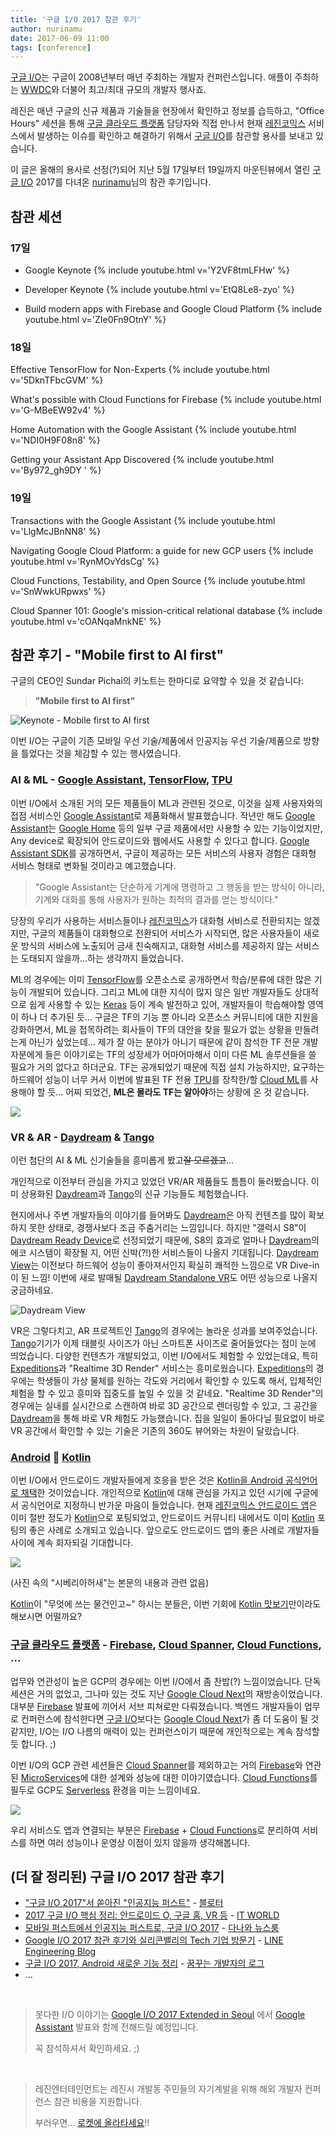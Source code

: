 ```yaml
---
title: '구글 I/O 2017 참관 후기'
author: nurinamu
date: 2017-06-09 11:00
tags: [conference]
---
```

[구글 I/O]는 구글이 2008년부터 매년 주최하는 개발자 컨퍼런스입니다.
애플이 주최하는 [WWDC]와 더불어 최고/최대 규모의 개발자 행사죠.

레진은 매년 구글의 신규 제품과 기술들을 현장에서 확인하고 정보를 습득하고,
"Office Hours" 세션을 통해 [구글 클라우드 플랫폼] 담당자와 직접 만나서 현재 [레진코믹스] 서비스에서 발생하는 이슈를 확인하고 해결하기 위해서
[구글 I/O]를 참관할 용사를 보내고 있습니다.

이 글은 올해의 용사로 선정(?)되어 지난 5월 17일부터 19일까지 마운틴뷰에서 열린 [구글 I/O] 2017를 다녀온 [nurinamu](https://www.facebook.com/nurinamu)님의 참관 후기입니다.
<!--more-->

## 참관 세션

### 17일

* Google Keynote
{% include youtube.html v='Y2VF8tmLFHw' %}

* Developer Keynote
{% include youtube.html v='EtQ8Le8-zyo' %}

* Build modern apps with Firebase and Google Cloud Platform
{% include youtube.html v='ZIe0Fn9OtnY' %}

### 18일

Effective TensorFlow for Non-Experts
{% include youtube.html v='5DknTFbcGVM' %}

What's possible with Cloud Functions for Firebase
{% include youtube.html v='G-MBeEW92v4' %}

Home Automation with the Google Assistant
{% include youtube.html v='NDI0H9F08n8' %}

Getting your Assistant App Discovered
{% include youtube.html v='By972_gh9DY ' %}

### 19일

Transactions with the Google Assistant
{% include youtube.html v='LlgMcJBnNN8' %}

Navigating Google Cloud Platform: a guide for new GCP users
{% include youtube.html v='RynMOvYdsCg' %}

Cloud Functions, Testability, and Open Source
{% include youtube.html v='SnWwkURpwxs' %}

Cloud Spanner 101: Google's mission-critical relational database
{% include youtube.html v='cOANqaMnkNE' %}


## 참관 후기 - "Mobile first to AI first"

구글의 CEO인 Sundar Pichai의 키노트는 한마디로 요약할 수 있을 것 같습니다:

> **"Mobile first to AI first"**

![Keynote - Mobile first to AI first](/files/2017-06-googleio/keynote.png)

이번 I/O는 구글이 기존 모바일 우선 기술/제품에서 인공지능 우선 기술/제품으로 방향을 틀었다는 것을 체감할 수 있는 행사였습니다.

### AI & ML - [Google Assistant], [TensorFlow], [TPU]

이번 I/O에서 소개된 거의 모든 제품들이 ML과 관련된 것으로,
이것을 실제 사용자와의 접점 서비스인 [Google Assistant]로 제품화해서 발표했습니다.
작년만 해도 [Google Assistant]는 [Google Home] 등의 일부 구글 제품에서만 사용할 수 있는 기능이었지만,
Any device로 확장되어 안드로이드와 웹에서도 사용할 수 있다고 합니다.
[Google Assistant SDK]를 공개하면서, 구글이 제공하는 모든 서비스의 사용자 경험은 대화형 서비스 형태로 변화될 것이라고 예고했습니다.

> "Google Assistant는 단순하게 기계에 명령하고 그 행동을 받는 방식이 아니라, 기계와 대화를 통해 사용자가 원하는 최적의 결과를 얻는 방식이다."

당장의 우리가 사용하는 서비스들이나 [레진코믹스]가 대화형 서비스로 전환되지는 않겠지만,
구글의 제품들이 대화형으로 전환되어 서비스가 시작되면,
많은 사용자들이 새로운 방식의 서비스에 노출되어 금새 친숙해지고,
대화형 서비스를 제공하지 않는 서비스는 도태되지 않을까...하는 생각까지 들었습니다.

ML의 경우에는 이미 [TensorFlow]를 오픈소스로 공개하면서 학습/분류에 대한 많은 기능이 개발되어 있습니다.
그리고 ML에 대한 지식이 많지 않은 일반 개발자들도 상대적으로 쉽게 사용할 수 있는 [Keras] 등이 계속 발전하고 있어,
개발자들이 학습해야할 영역이 하나 더 추가된 듯...
구글은 TF의 기능 뿐 아니라 오픈소스 커뮤니티에 대한 지원을 강화하면서,
ML을 접목하려는 회사들이 TF의 대안을 찾을 필요가 없는 상황을 만들려는게 아닌가 싶었는데...
제가 잘 아는 분야가 아니기 때문에 같이 참석한 TF 전문 개발자분에게 들은 이야기로는
TF의 성장세가 어마어마해서 이미 다른 ML 솔루션들을 쓸 필요가 거의 없다고 하더군요.
TF는 공개되었기 때문에 직접 설치 가능하지만, 요구하는 하드웨어 성능이 너무 커서
이번에 발표된 TF 전용 [TPU]를 장착한/할 [Cloud ML]를 사용해야 할 듯...
어찌 되었건, **ML은 몰라도 TF는 알아야**하는 상황에 온 것 같습니다.

![](/files/2017-06-googleio/tpu.png)

### VR & AR - [Daydream] & [Tango]

이런 첨단의 AI & ML 신기술들을 흥미롭게 봤고~~잘 모르겠고~~...

개인적으로 이전부터 관심을 가지고 있었던 VR/AR 제품들도 틈틈이 둘러봤습니다.
이미 상용화된 [Daydream]과 [Tango]의 신규 기능들도 체험했습니다.

현지에서나 주변 개발자들의 이야기를 들어봐도 [Daydream]은 아직 컨텐츠를 많이 확보하지 못한 상태로,
경쟁사보다 조금 주춤거리는 느낌입니다.
하지만 "갤럭시 S8"이 [Daydream Ready Device]로 선정되었기 때문에,
S8의 효과로 얼마나 [Daydream]의 에코 시스템이 확장될 지, 어떤 신박(?!)한 서비스들이 나올지 기대됩니다.
[Daydream View]는 이전보다 하드웨어 성능이 좋아져서인지 확실히 쾌적한 느낌으로 VR Dive-in 이 된 느낌!
이번에 새로 발매될 [Daydream Standalone VR]도 어떤 성능으로 나올지 궁금하네요.

![Daydream View](/files/2017-06-googleio/daydreamview.jpg)

VR은 그렇다치고, AR 프로젝트인 [Tango]의 경우에는 놀라운 성과를 보여주었습니다.
[Tango]기기가 이제 태블릿 사이즈가 아닌 스마트폰 사이즈로 줄어들었다는 점이 눈에 띄었습니다.
다양한 컨텐츠가 개발되었고, 이번 I/O에서도 체험할 수 있었는데요, 특히 [Expeditions]과 "Realtime 3D Render" 서비스는 흥미로웠습니다.
[Expeditions]의 경우에는 학생들이 가상 물체를 원하는 각도와 거리에서 확인할 수 있도록 해서, 입체적인 체험을 할 수 있고 흥미와 집중도를 높일 수 있을 것 같네요.
"Realtime 3D Render"의 경우에는 실내를 실시간으로 스캔하여 바로 3D 공간으로 렌더링할 수 있고,
그 공간을 [Daydream]을 통해 바로 VR 체험도 가능했습니다.
집을 일일이 돌아다닐 필요없이 바로 VR 공간에서 확인할 수 있는 기술은 기존의 360도 뷰어와는 차원이 달랐습니다.

### [Android] &#x1F496; [Kotlin]

이번 I/O에서 안드로이드 개발자들에게 호응을 받은 것은 [Kotlin을 Android 공식언어로 채택](https://android-developers.googleblog.com/2017/05/android-announces-support-for-kotlin.html)한 것이었습니다.
개인적으로 [Kotlin]에 대해 관심을 가지고 있던 시기에 구글에서 공식언어로 지정하니 반가운 마음이 들었습니다.
현재 [레진코믹스 안드로이드 앱]은 이미 절반 정도가 [Kotlin]으로 포팅되었고,
안드로이드 커뮤니티 내에서도 이미 [Kotlin] 포팅의 좋은 사례로 소개되고 있습니다.
앞으로도 안드로이드 앱의 좋은 사례로 개발자들 사이에 계속 회자되길 기대합니다.

![](/files/2017-06-googleio/androidxkotlin.jpg)

(사진 속의 "시베리아허새"는 본문의 내용과 관련 없음)

[Kotlin]이 "무엇에 쓰는 물건인고~" 하시는 분들은, 이번 기회에 [Kotlin 맛보기]만이라도 해보시면 어떨까요? 

### [구글 클라우드 플랫폼] - [Firebase], [Cloud Spanner], [Cloud Functions], ...

업무와 연관성이 높은 GCP의 경우에는 이번 I/O에서 좀 찬밥(?) 느낌이었습니다.
단독 세션은 거의 없었고, 그나마 있는 것도 지난 [Google Cloud Next]의 재방송이었습니다.
대부분 [Firebase] 발표에 끼어서 서브 피쳐로만 다뤄졌습니다.
백엔드 개발자들이 업무로 컨퍼런스에 참석한다면 [구글 I/O]보다는 [Google Cloud Next]가 좀 더 도움이 될 것 같지만,
I/O는 I/O 나름의 매력이 있는 컨퍼런스이기 때문에 개인적으로는 계속 참석할 듯 합니다. ;)

이번 I/O의 GCP 관련 세션들은 [Cloud Spanner]를 제외하고는 거의 [Firebase]와 연관된 [MicroServices]에 대한 설계와 성능에 대한 이야기였습니다.
[Cloud Functions]를 필두로 GCP도 [Serverless] 환경을 미는 느낌이네요.

![](/files/2017-06-googleio/googleinfra.jpg)

우리 서비스도 앱과 연결되는 부분은 [Firebase] + [Cloud Functions]로 분리하여 서비스를 하면 여러 성능이나 운영상 이점이 있지 않을까 생각해봅니다.

## (더 잘 정리된) 구글 I/O 2017 참관 후기

* ["구글 I/O 2017"서 쏟아진 "인공지능 퍼스트"](http://www.bloter.net/archives/279947) - [블로터](http://www.bloter.net/)
* [2017 구글 I/O 핵심 정리: 안드로이드 O, 구글 홈, VR 등](http://www.itworld.co.kr/slideshow/104831) - [IT WORLD](http://www.itworld.co.kr/)
* [모바일 퍼스트에서 인공지능 퍼스트로, 구글 I/O 2017](http://news.danawa.com/view?boardSeq=60&listSeq=3384999) - [다나와 뉴스룸](http://news.danawa.com/)
* [Google I/O 2017 참관 후기와 실리콘밸리의 Tech 기업 방문기](https://engineering.linecorp.com/ko/blog/detail/156) - [LINE Engineering Blog](https://engineering.linecorp.com/ko/blog)
* [구글 I/O 2017, Android 새로운 기능 정리](http://www.kmshack.kr/2017/05/google-io-2017-android-key/) -  [꿈꾸는 개발자의 로그](http://www.kmshack.kr/)
* ...

<br />

> 못다한 I/O 이야기는 [Google I/O 2017 Extended in Seoul] 에서 [Google Assistant] 발표와 함께 전해드릴 예정입니다.
>
> 꼭 참석하셔서 확인하세요. ;)

<br />

> 레진엔터테인먼트는 레진시 개발동 주민들의 자기계발을 위해 해외 개발자 컨퍼런스 참관 비용을 지원합니다.
>
> 부러우면... [로켓에 올라타세요](/recruit)!!

[구글 I/O]:https://events.google.com/io/
[WWDC]:https://developer.apple.com/wwdc/
[구글 클라우드 플랫폼]:https://cloud.google.com/
[레진코믹스]:https://www.lezhin.com
[Google Assistant]:https://assistant.google.com/
[Google Assistant SDK]:https://developers.google.com/assistant/sdk/
[Google Home]:https://madeby.google.com/home/
[TensorFlow]:https://www.tensorflow.org/
[Keras]:https://keras.io/
[TPU]:https://cloud.google.com/blog/big-data/2017/05/an-in-depth-look-at-googles-first-tensor-processing-unit-tpu
[Cloud ML]:https://cloud.google.com/ml-engine/
[Daydream]:https://vr.google.com/daydream/
[Daydream Ready Device]:https://vr.google.com/daydream/smartphonevr/phones/
[Daydream View]:https://madeby.google.com/vr/
[Daydream Standalone VR]:https://vr.google.com/daydream/standalonevr/
[Tango]:https://get.google.com/tango/
[Expeditions]:https://edu.google.com/expeditions/ar/
[Airbnb]:https://www.airbnb.com
[Android]:https://developer.android.com/
[Kotlin]:https://kotlinlang.org/
[레진코믹스 안드로이드 앱]:https://j.mp/lezhin_play
[Kotlin 맛보기]:http://tech.lezhin.com/2017/06/01/kotlin-intro
[Google Cloud Next]:https://cloudnext.withgoogle.com/
[Firebase]:https://firebase.google.com/
[Cloud Spanner]:https://cloud.google.com/spanner/
[Cloud Functions]:https://cloud.google.com/functions/
[Serverless]:https://martinfowler.com/articles/serverless.html
[Microservices]:https://martinfowler.com/articles/microservices.html
[Cloud Datastore]:https://cloud.google.com/datastore/
[Google App Engine]:https://cloud.google.com/appengine
[Google I/O 2017 Extended in Seoul]:https://io-extended-seoul-17.firebaseapp.com/
